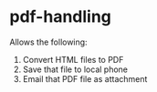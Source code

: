 # pdf-handling

Allows the following:

1. Convert HTML files to PDF
2. Save that file to local phone
3. Email that PDF file as attachment

